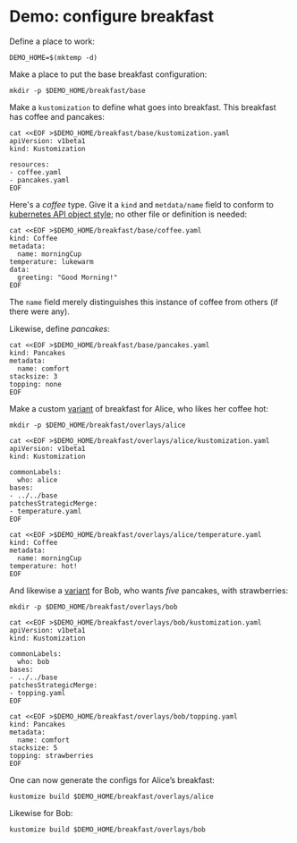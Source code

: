 [kubernetes API object style]: https://kubernetes.io/docs/concepts/overview/working-with-objects/kubernetes-objects/#required-fields
[variant]: ../docs/glossary.md#variant

# Demo: configure breakfast


Define a place to work:

<!-- @makeWorkplace @test -->
```
DEMO_HOME=$(mktemp -d)
```

Make a place to put the base breakfast configuration:

<!-- @baseDir @test -->
```
mkdir -p $DEMO_HOME/breakfast/base
```

Make a `kustomization` to define what goes into
breakfast.  This breakfast has coffee and pancakes:

<!-- @baseKustomization @test -->
```
cat <<EOF >$DEMO_HOME/breakfast/base/kustomization.yaml
apiVersion: v1beta1
kind: Kustomization

resources:
- coffee.yaml
- pancakes.yaml
EOF
```

Here's a _coffee_ type.  Give it a `kind` and `metdata/name` field
to conform to [kubernetes API object style]; no other
file or definition is needed:

<!-- @coffee @test -->
```
cat <<EOF >$DEMO_HOME/breakfast/base/coffee.yaml
kind: Coffee
metadata:
  name: morningCup
temperature: lukewarm
data:
  greeting: "Good Morning!"
EOF
```

The `name` field merely distinguishes this instance of
coffee from others (if there were any).

Likewise, define _pancakes_:
<!-- @pancakes @test -->
```
cat <<EOF >$DEMO_HOME/breakfast/base/pancakes.yaml
kind: Pancakes
metadata:
  name: comfort
stacksize: 3
topping: none
EOF
```

Make a custom [variant] of breakfast for Alice, who
likes her coffee hot:

<!-- @aliceOverlay @test -->
```
mkdir -p $DEMO_HOME/breakfast/overlays/alice

cat <<EOF >$DEMO_HOME/breakfast/overlays/alice/kustomization.yaml
apiVersion: v1beta1
kind: Kustomization

commonLabels:
  who: alice
bases:
- ../../base
patchesStrategicMerge:
- temperature.yaml
EOF

cat <<EOF >$DEMO_HOME/breakfast/overlays/alice/temperature.yaml
kind: Coffee
metadata:
  name: morningCup
temperature: hot!
EOF
```

And likewise a [variant] for Bob, who wants _five_ pancakes, with strawberries:

<!-- @bobOverlay @test -->
```
mkdir -p $DEMO_HOME/breakfast/overlays/bob

cat <<EOF >$DEMO_HOME/breakfast/overlays/bob/kustomization.yaml
apiVersion: v1beta1
kind: Kustomization

commonLabels:
  who: bob
bases:
- ../../base
patchesStrategicMerge:
- topping.yaml
EOF

cat <<EOF >$DEMO_HOME/breakfast/overlays/bob/topping.yaml
kind: Pancakes
metadata:
  name: comfort
stacksize: 5
topping: strawberries
EOF
```

One can now generate the configs for Alice’s breakfast:

<!-- @generateAlice @test -->
```
kustomize build $DEMO_HOME/breakfast/overlays/alice
```

Likewise for Bob:

<!-- @generateBob @test -->
```
kustomize build $DEMO_HOME/breakfast/overlays/bob
```
